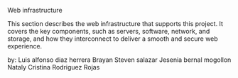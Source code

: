 Web infrastructure

This section describes the web infrastructure that supports this project. It covers the key components, such as servers, software, network, and storage, and how they interconnect to deliver a smooth and secure web experience.


by:
Luis alfonso diaz herrera 
Brayan Steven salazar 
Jesenia bernal mogollon
Nataly Cristina Rodriguez Rojas

